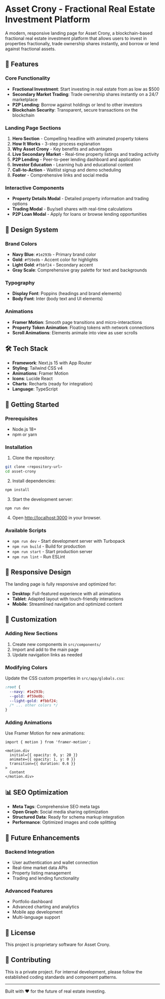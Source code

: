# Asset Crony - Fractional Real Estate Investment Platform

A modern, responsive landing page for Asset Crony, a blockchain-based fractional real estate investment platform that allows users to invest in properties fractionally, trade ownership shares instantly, and borrow or lend against fractional assets.

## 🎯 Features

### Core Functionality
- **Fractional Investment**: Start investing in real estate from as low as $500
- **Secondary Market Trading**: Trade ownership shares instantly on a 24/7 marketplace
- **P2P Lending**: Borrow against holdings or lend to other investors
- **Blockchain Security**: Transparent, secure transactions on the blockchain

### Landing Page Sections
1. **Hero Section** - Compelling headline with animated property tokens
2. **How It Works** - 3-step process explanation
3. **Why Asset Crony** - Key benefits and advantages
4. **Live Secondary Market** - Real-time property listings and trading activity
5. **P2P Lending** - Peer-to-peer lending dashboard and application
6. **Investor Education** - Learning hub and educational content
7. **Call-to-Action** - Waitlist signup and demo scheduling
8. **Footer** - Comprehensive links and social media

### Interactive Components
- **Property Details Modal** - Detailed property information and trading options
- **Trading Modal** - Buy/sell shares with real-time calculations
- **P2P Loan Modal** - Apply for loans or browse lending opportunities

## 🎨 Design System

### Brand Colors
- **Navy Blue**: `#1e293b` - Primary brand color
- **Gold**: `#f59e0b` - Accent color for highlights
- **Light Gold**: `#fbbf24` - Secondary accent
- **Gray Scale**: Comprehensive gray palette for text and backgrounds

### Typography
- **Display Font**: Poppins (headings and brand elements)
- **Body Font**: Inter (body text and UI elements)

### Animations
- **Framer Motion**: Smooth page transitions and micro-interactions
- **Property Token Animation**: Floating tokens with network connections
- **Scroll Animations**: Elements animate into view as user scrolls

## 🛠 Tech Stack

- **Framework**: Next.js 15 with App Router
- **Styling**: Tailwind CSS v4
- **Animations**: Framer Motion
- **Icons**: Lucide React
- **Charts**: Recharts (ready for integration)
- **Language**: TypeScript

## 🚀 Getting Started

### Prerequisites
- Node.js 18+ 
- npm or yarn

### Installation

1. Clone the repository:
```bash
git clone <repository-url>
cd asset-crony
```

2. Install dependencies:
```bash
npm install
```

3. Start the development server:
```bash
npm run dev
```

4. Open [http://localhost:3000](http://localhost:3000) in your browser.

### Available Scripts

- `npm run dev` - Start development server with Turbopack
- `npm run build` - Build for production
- `npm run start` - Start production server
- `npm run lint` - Run ESLint

## 📱 Responsive Design

The landing page is fully responsive and optimized for:
- **Desktop**: Full-featured experience with all animations
- **Tablet**: Adapted layout with touch-friendly interactions
- **Mobile**: Streamlined navigation and optimized content

## 🔧 Customization

### Adding New Sections
1. Create new components in `src/components/`
2. Import and add to the main page
3. Update navigation links as needed

### Modifying Colors
Update the CSS custom properties in `src/app/globals.css`:
```css
:root {
  --navy: #1e293b;
  --gold: #f59e0b;
  --light-gold: #fbbf24;
  /* ... other colors */
}
```

### Adding Animations
Use Framer Motion for new animations:
```tsx
import { motion } from 'framer-motion';

<motion.div
  initial={{ opacity: 0, y: 20 }}
  animate={{ opacity: 1, y: 0 }}
  transition={{ duration: 0.6 }}
>
  Content
</motion.div>
```

## 📊 SEO Optimization

- **Meta Tags**: Comprehensive SEO meta tags
- **Open Graph**: Social media sharing optimization
- **Structured Data**: Ready for schema markup integration
- **Performance**: Optimized images and code splitting

## 🔮 Future Enhancements

### Backend Integration
- User authentication and wallet connection
- Real-time market data APIs
- Property listing management
- Trading and lending functionality

### Advanced Features
- Portfolio dashboard
- Advanced charting and analytics
- Mobile app development
- Multi-language support

## 📄 License

This project is proprietary software for Asset Crony.

## 🤝 Contributing

This is a private project. For internal development, please follow the established coding standards and component patterns.

---

Built with ❤️ for the future of real estate investing.